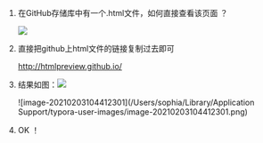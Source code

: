 

1. 在GitHub存储库中有一个.html文件，如何直接查看该页面 ？

   ![](https://tva1.sinaimg.cn/large/008eGmZEly1gna5dq4hqej31ww0600tw.jpg)

2. 直接把github上html文件的链接复制过去即可

    http://htmlpreview.github.io/

3. 结果如图：![](https://tva1.sinaimg.cn/large/008eGmZEly1gna5f5nnz0j31by09uq4v.jpg)

   ![image-20210203104412301](/Users/sophia/Library/Application Support/typora-user-images/image-20210203104412301.png)

4. OK ！